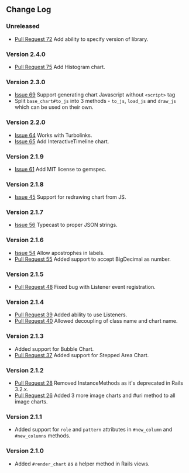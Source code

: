 ## Change Log

### Unreleased

* [Pull Request 72](https://github.com/winston/google_visualr/pull/72) Add ability to specify version of library.

### Version 2.4.0

* [Pull Request 75](https://github.com/winston/google_visualr/pull/75) Add Histogram chart.

### Version 2.3.0

* [Issue 69](https://github.com/winston/google_visualr/pull/69) Support generating chart Javascript without `<script>` tag
* Split `base_chart#to_js` into 3 methods - `to_js`, `load_js` and `draw_js` which can be used on their own.

### Version 2.2.0

* [Issue 64](https://github.com/winston/google_visualr/pull/64) Works with Turbolinks.
* [Issue 65](https://github.com/winston/google_visualr/pull/65) Add InteractiveTimeline chart.

### Version 2.1.9

* [Issue 61](https://github.com/winston/google_visualr/issues/45) Add MIT license to gemspec.

### Version 2.1.8

* [Issue 45](https://github.com/winston/google_visualr/issues/45) Support for redrawing chart from JS.

### Version 2.1.7

* [Issue 56](https://github.com/winston/google_visualr/issues/56) Typecast to proper JSON strings.

### Version 2.1.6

* [Issue 54](https://github.com/winston/google_visualr/issues/54) Allow apostrophes in labels.
* [Pull Request 55](https://github.com/winston/google_visualr/pull/55) Added support to accept BigDecimal as number.

### Version 2.1.5

* [Pull Request 48](https://github.com/winston/google_visualr/pull/48) Fixed bug with Listener event registration.

### Version 2.1.4

* [Pull Request 39](https://github.com/winston/google_visualr/pull/39) Added ability to use Listeners.
* [Pull Request 40](https://github.com/winston/google_visualr/pull/40) Allowed decoupling of class name and chart name.

### Version 2.1.3

* Added support for Bubble Chart.
* [Pull Request 37](https://github.com/winston/google_visualr/pull/37) Added support for Stepped Area Chart.

### Version 2.1.2

* [Pull Request 28](https://github.com/winston/google_visualr/pull/28) Removed InstanceMethods as it's deprecated in Rails 3.2.x.
* [Pull Request 26](https://github.com/winston/google_visualr/pull/26) Added 3 more image charts and #uri method to all image charts.

### Version 2.1.1

* Added support for `role` and `pattern` attributes in `#new_column` and `#new_columns` methods.

### Version 2.1.0

* Added `#render_chart` as a helper method in Rails views.
